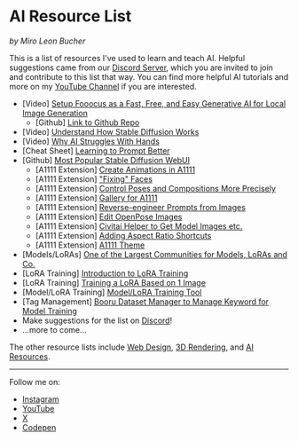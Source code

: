 # AI Resource List
_by Miro Leon Bucher_

This is a list of resources I've used to learn and teach AI. Helpful suggestions came from our [Discord Server](https://discord.gg/pxv5fzmShE), which you are invited to join and contribute to this list that way. You can find more helpful AI tutorials and more on my [YouTube Channel](https://youtube.com/@miroxleon) if you are interested.

- [Video] [Setup Fooocus as a Fast, Free, and Easy Generative AI for Local Image Generation](https://youtu.be/RuAuIBCYleY?si=lG_hoMOTtejmloOf)
  - [Github] [Link to Github Repo](https://github.com/lllyasviel/Fooocus)
- [Video] [Understand How Stable Diffusion Works](https://youtu.be/1CIpzeNxIhU?si=YjH048eRjWu6AhzH)
- [Video] [Why AI Struggles With Hands](https://www.youtube.com/watch?v=24yjRbBah3w&t=365s)
- [Cheat Sheet] [Learning to Prompt Better](https://stable-diffusion-art.com/prompt-guide/)
- [Github] [Most Popular Stable Diffusion WebUI](https://github.com/AUTOMATIC1111/stable-diffusion-webui)
  - [A1111 Extension] [Create Animations in A1111](https://github.com/guoyww/AnimateDiff)
  - [A1111 Extension] ["Fixing" Faces](https://github.com/Bing-su/adetailer)
  - [A1111 Extension] [Control Poses and Compositions More Precisely](https://github.com/Mikubill/sd-webui-controlnet)
  - [A1111 Extension] [Gallery for A1111](https://github.com/zanllp/sd-webui-infinite-image-browsing)
  - [A1111 Extension] [Reverse-engineer Prompts from Images](https://github.com/pharmapsychotic/clip-interrogator-ext)
  - [A1111 Extension] [Edit OpenPose Images](https://github.com/fkunn1326/openpose-editor)
  - [A1111 Extension] [Civitai Helper to Get Model Images etc.](https://github.com/butaixianran/Stable-Diffusion-Webui-Civitai-Helper)
  - [A1111 Extension] [Adding Aspect Ratio Shortcuts](https://github.com/alemelis/sd-webui-ar)
  - [A1111 Extension] [A1111 Theme](https://github.com/lobehub/sd-webui-lobe-theme)
- [Models/LoRAs] [One of the Largest Communities for Models, LoRAs and Co.](https://civitai.com/)
- [LoRA Training] [Introduction to LoRA Training](https://youtu.be/j-So4VYTL98?si=Bje_gunyHy551e2Q)
- [LoRA Training] [Training a LoRA Based on 1 Image](https://youtu.be/SSbrpAsnK3U?si=QXIHjLMYRAWu9lHI)
- [Model/LoRA Training] [Model/LoRA Training Tool](https://github.com/bmaltais/kohya_ss)
- [Tag Management] [Booru Dataset Manager to Manage Keyword for Model Training](https://github.com/starik222/BooruDatasetTagManager)
- Make suggestions for the list on [Discord](https://discord.gg/pxv5fzmShE)!
- ...more to come...

The other resource lists include [Web Design](), [3D Rendering](), and [AI Resources]().

---

Follow me on:
- [Instagram](https://instagram.com/miroxleon)
- [YouTube](https://youtube.com/@miroxleon)
- [X](https://x.com/miroxleon)
- [Codepen](https://codepen.io/miroleon)